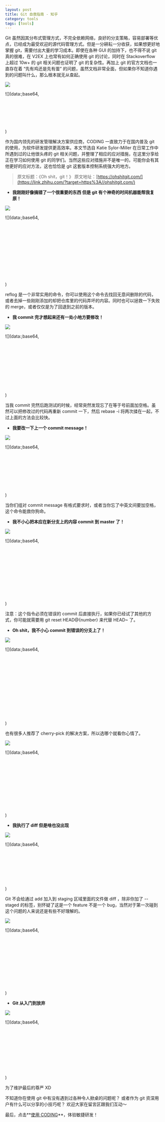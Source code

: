 ```yaml
---
layout: post
title: Git 自救指南 - 知乎
category: tools
tags: [tools]
---
```







Git 虽然因其分布式管理方式，不完全依赖网络，良好的分支策略，容易部署等优点，已经成为最受欢迎的源代码管理方式。但是一分耕耘一分收获，如果想更好地掌握 git，需要付出大量的学习成本。即使在各种 GUI 的加持下，也不得不说 git 真的很难，在 V2EX 上也常有如何正确使用 git 的讨论，同时在 Stackoverflow 上超过 10w+ 的 git 相关问题也证明了 git 的复杂性。再加上 git 的官方文档也一直存在着 “先有鸡还是先有蛋” 的问题，虽然文档非常全面，但如果你不知道你遇到的问题叫什么，那么根本就无从查起。

<noscript>![](https://pic3.zhimg.com/v2-18d50c2c9923668f9daf1e576aca133a_b.gif)</noscript>

![](data:;base64,<svg xmlns='https://www.w3.org/2000/svg' width='800' height='167'></svg>)

作为国内领先的研发管理解决方案供应商，CODING 一直致力于在国内普及 git 的使用，为软件研发提供更高效率。本文节选自 Katie Sylor-Miller 在日常工作中所遇到过的让他很头疼的 git 相关问题，并整理了相应的应对措施，在这里分享给正在学习如何使用 git 的同学们。当然这些应对措施并不是唯一的，可能你会有其他更好的应对方法，这也恰恰是 git 这套版本控制系统强大的地方。

> 原文标题：《Oh shit，git！》
> 原文地址：[https://ohshitgit.com/](https://link.zhihu.com/?target=https%3A//ohshitgit.com/)

*   **我刚刚好像搞错了一个很重要的东西
    但是 git 有个神奇的时间机器能帮我复原！**

<noscript>![](https://pic4.zhimg.com/v2-1198e5a04d49934552c6e72131f0fc87_b.jpg)</noscript>

![](data:;base64,<svg xmlns='https://www.w3.org/2000/svg' width='1504' height='594'></svg>)

reflog 是一个非常实用的命令，你可以使用这个命令去找回无意间删除的代码，或者去掉一些刚刚添加的却把仓库里的代码弄坏的内容。同时也可以拯救一下失败的 merge，或者仅仅是为了回退到之前的版本。

*   **我 commit 完才想起来还有一处小地方要修改！**

<noscript>![](https://pic2.zhimg.com/v2-cbc7e0e449d1d1be3b198f69da6eed1d_b.jpg)</noscript>

![](data:;base64,<svg xmlns='https://www.w3.org/2000/svg' width='1504' height='522'></svg>)

当我 commit 完然后跑测试的时候，经常突然发现忘了在等于号前面加空格。虽然可以把修改过的代码再重新 commit 一下，然后 rebase -i 将两次揉在一起，不过上面的方法会比较快。

*   **我要改一下上一个 commit message！**

<noscript>![](https://pic4.zhimg.com/v2-ef535cde3fac85d278c2ceadf2aae49b_b.jpg)</noscript>

![](data:;base64,<svg xmlns='https://www.w3.org/2000/svg' width='1504' height='414'></svg>)

当你们组对 commit message 有格式要求时，或者当你忘了中英文间要加空格，这个命令能救你狗命。

*   **我不小心把本应在新分支上的内容 commit 到 master 了！**

<noscript>![](https://pic1.zhimg.com/v2-b2143b4fbfb9422b577674a15fa26ee8_b.jpg)</noscript>

![](data:;base64,<svg xmlns='https://www.w3.org/2000/svg' width='1504' height='558'></svg>)

注意：这个指令必须在错误的 commit 后直接执行，如果你已经试了其他的方式，你可能就需要用 git reset HEAD@{number} 来代替 HEAD~ 了。

*   **Oh shit，我不小心 commit 到错误的分支上了！**

<noscript>![](https://pic4.zhimg.com/v2-bd1a9c0db04e83b048a1038bbf7ae613_b.jpg)</noscript>

![](data:;base64,<svg xmlns='https://www.w3.org/2000/svg' width='1504' height='666'></svg>)

也有很多人推荐了 cherry-pick 的解决方案，所以选哪个就看你心情了。

<noscript>![](https://pic2.zhimg.com/v2-d89dd5ca0be844144e2b608bdfbc6ea9_b.jpg)</noscript>

![](data:;base64,<svg xmlns='https://www.w3.org/2000/svg' width='1504' height='558'></svg>)

*   **我执行了 diff 但是啥也没出现**

<noscript>![](https://pic1.zhimg.com/v2-1c7beec08229226ff00b51c319f14b6c_b.jpg)</noscript>

![](data:;base64,<svg xmlns='https://www.w3.org/2000/svg' width='1504' height='378'></svg>)

Git 不会给通过 add 加入到 staging 区域里面的文件做 diff ，除非你加了 --staged 的标签，别怀疑了这是一个 feature 不是一个 bug，当然对于第一次碰到这个问题的人来说还是有些不好理解的。

<noscript>![](https://pic2.zhimg.com/v2-d89dd5ca0be844144e2b608bdfbc6ea9_b.jpg)</noscript>

![](data:;base64,<svg xmlns='https://www.w3.org/2000/svg' width='1504' height='558'></svg>)

*   **Git 从入门到放弃**

<noscript>![](https://pic3.zhimg.com/v2-7c870e9f4e5da404365e3226a2b1a52e_b.jpg)</noscript>

![](data:;base64,<svg xmlns='https://www.w3.org/2000/svg' width='1504' height='486'></svg>)

为了维护最后的尊严 XD

不知道你在使用 git 中有没有遇到过各种令人掀桌的问题呢？
或者作为 git 资深用户有什么可以分享的小技巧呢？
欢迎大家在留言区跟我们互动～

最后，点击**[使用 CODING](https://link.zhihu.com/?target=https%3A//coding.net/)**，体验敏捷研发！

 

